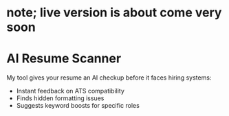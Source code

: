 # note; live version is about come very soon 

# AI Resume Scanner

My tool gives your resume an AI checkup before it faces hiring systems:
- Instant feedback on ATS compatibility 
- Finds hidden formatting issues
- Suggests keyword boosts for specific roles
